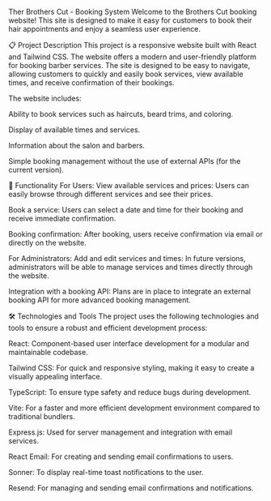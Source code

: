 Ther Brothers Cut - Booking System
Welcome to the Brothers Cut booking website! This site is designed to make it easy for customers to book their hair appointments and enjoy a seamless user experience.

📋 Project Description
This project is a responsive website built with React and Tailwind CSS. The website offers a modern and user-friendly platform for booking barber services. The site is designed to be easy to navigate, allowing customers to quickly and easily book services, view available times, and receive confirmation of their bookings.

The website includes:

Ability to book services such as haircuts, beard trims, and coloring.

Display of available times and services.

Information about the salon and barbers.

Simple booking management without the use of external APIs (for the current version).

🚀 Functionality
For Users:
View available services and prices: Users can easily browse through different services and see their prices.

Book a service: Users can select a date and time for their booking and receive immediate confirmation.

Booking confirmation: After booking, users receive confirmation via email or directly on the website.

For Administrators:
Add and edit services and times: In future versions, administrators will be able to manage services and times directly through the website.

Integration with a booking API: Plans are in place to integrate an external booking API for more advanced booking management.

🛠️ Technologies and Tools
The project uses the following technologies and tools to ensure a robust and efficient development process:

React: Component-based user interface development for a modular and maintainable codebase.

Tailwind CSS: For quick and responsive styling, making it easy to create a visually appealing interface.

TypeScript: To ensure type safety and reduce bugs during development.

Vite: For a faster and more efficient development environment compared to traditional bundlers.

Express.js: Used for server management and integration with email services.

React Email: For creating and sending email confirmations to users.

Sonner: To display real-time toast notifications to the user.

Resend: For managing and sending email confirmations and notifications.

